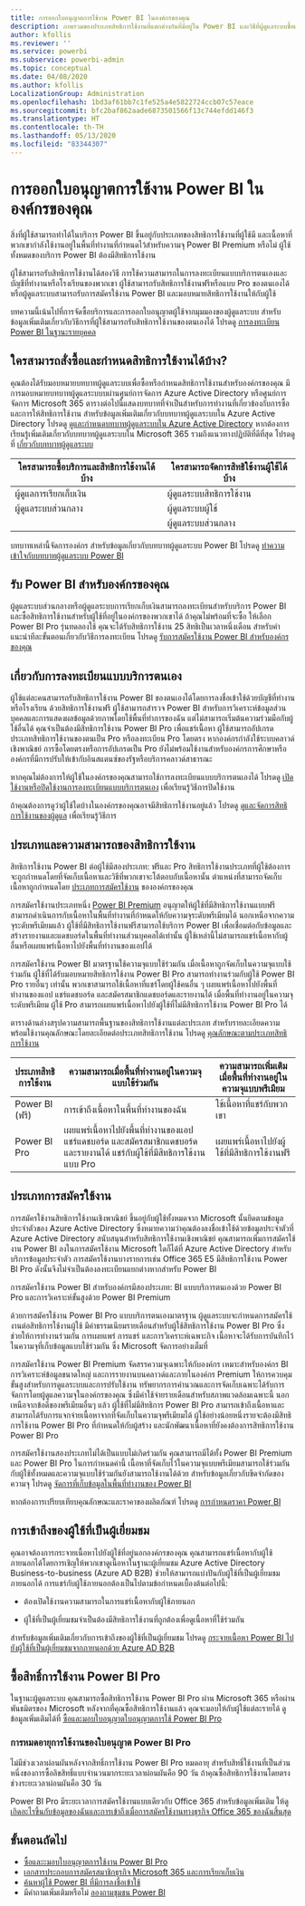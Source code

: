 ```yaml
---
title: การออกใบอนุญาตการใช้งาน Power BI ในองค์กรของคุณ
description: ภาพรวมของประเภทสิทธิการใช้งานที่แตกต่างกันที่มีอยู่ใน Power BI และวิธีที่ผู้ดูแลระบบซื้อและจัดการสิทธิใช้งานสำหรับองค์กรของพวกเขา
author: kfollis
ms.reviewer: ''
ms.service: powerbi
ms.subservice: powerbi-admin
ms.topic: conceptual
ms.date: 04/08/2020
ms.author: kfollis
LocalizationGroup: Administration
ms.openlocfilehash: 1bd3af61bb7c1fe525a4e5822724ccb07c57eace
ms.sourcegitcommit: bfc2baf862aade6873501566f13c744efdd146f3
ms.translationtype: HT
ms.contentlocale: th-TH
ms.lasthandoff: 05/13/2020
ms.locfileid: "83344307"
---
```

# <a name="power-bi-licensing-in-your-organization"></a>การออกใบอนุญาตการใช้งาน Power BI ในองค์กรของคุณ

สิ่งที่ผู้ใช้สามารถทำได้ในบริการ Power BI ขึ้นอยู่กับประเภทของสิทธิการใช้งานที่ผู้ใช้มี และเนื้อหาที่พวกเขากำลังใช้งานอยู่ในพื้นที่ทำงานที่กำหนดไว้สำหรับความจุ Power BI Premium หรือไม่ ผู้ใช้ทั้งหมดของบริการ Power BI ต้องมีสิทธิการใช้งาน

ผู้ใช้สามารถรับสิทธิการใช้งานได้สองวิธี การใช้ความสามารถในการลงทะเบียนแบบบริการตนเองและบัญชีที่ทำงานหรือโรงเรียนของพวกเขา ผู้ใช้สามารถรับสิทธิการใช้งานฟรีหรือแบบ Pro ของตนเองได้ หรือผู้ดูแลระบบสามารถรับการสมัครใช้งาน Power BI และมอบหมายสิทธิการใช้งานให้กับผู้ใช้

บทความนี้เน้นไปที่การจัดซื้อบริการและการออกใบอนุญาตผู้ใช้จากมุมมองของผู้ดูแลระบบ สำหรับข้อมูลเพิ่มเติมเกี่ยวกับวิธีการที่ผู้ใช้สามารถรับสิทธิการใช้งานของตนเองได้ โปรดดู [การลงทะเบียน Power BI ในฐานะรายบุคคล](../fundamentals/service-self-service-signup-for-power-bi.md)

## <a name="who-can-purchase-and-assign-licenses"></a>ใครสามารถสั่งซื้อและกำหนดสิทธิการใช้งานได้บ้าง?

คุณต้องได้รับมอบหมายบทบาทผู้ดูแลระบบเพื่อซื้อหรือกำหนดสิทธิการใช้งานสำหรับองค์กรของคุณ มีการมอบหมายบทบาทผู้ดูแลระบบบผ่านศูนย์การจัดการ Azure Active Directory หรือศูนย์การจัดการ Microsoft 365 ตารางต่อไปนี้แสดงบทบาทที่จำเป็นสำหรับการทำงานที่เกี่ยวข้องกับการซื้อและการให้สิทธิการใช้งาน สำหรับข้อมูลเพิ่มเติมเกี่ยวกับบทบาทผู้ดูแลระบบใน Azure Active Directory โปรดดู [ดูและกำหนดบทบาทผู้ดูแลระบบใน Azure Active Directory](https://docs.microsoft.com/azure/active-directory/users-groups-roles/directory-manage-roles-portal) หากต้องการเรียนรู้เพิ่มเติมเกี่ยวกับบทบาทผู้ดูแลระบบใน Microsoft 365 รวมถึงแนวทางปฏิบัติที่ดีที่สุด โปรดดูที่ [เกี่ยวกับบทบาทผู้ดูแลระบบ](https://docs.microsoft.com/microsoft-365/admin/add-users/about-admin-roles?view=o365-worldwide)

| ใครสามารถซื้อบริการและสิทธิการใช้งานได้บ้าง | ใครสามารถจัดการสิทธิใช้งานผู้ใช้ได้บ้าง |
| --------------- | --------------- |
| ผู้ดูแลการเรียกเก็บเงิน | ผู้ดูแลระบบสิทธิการใช้งาน |
| ผู้ดูแลระบบส่วนกลาง | ผู้ดูแลระบบผู้ใช้ |
|  | ผู้ดูแลระบบส่วนกลาง |

บทบาทเหล่านี้จัดการองค์กร สำหรับข้อมูลเกี่ยวกับบทบาทผู้ดูแลระบบ Power BI โปรดดู [ทำความเข้าใจกับบทบาทผู้ดูแลระบบ Power BI](service-admin-role.md)

## <a name="get-power-bi-for-your-organization"></a>รับ Power BI สำหรับองค์กรของคุณ

ผู้ดูแลระบบส่วนกลางหรือผู้ดูแลระบบการเรียกเก็บเงินสามารถลงทะเบียนสำหรับบริการ Power BI และซื้อสิทธิการใช้งานสำหรับผู้ใช้ที่อยู่ในองค์กรของพวกเขาได้ ถ้าคุณไม่พร้อมที่จะซื้อ ให้เลือก Power BI Pro รุ่นทดลองใช้ คุณจะได้รับสิทธิการใช้งาน 25 สิทธิเป็นเวลาหนึ่งเดือน สำหรับคำแนะนำทีละขั้นตอนเกี่ยวกับวิธีการลงทะเบียน โปรดดู [รับการสมัครใช้งาน Power BI สำหรับองค์กรของคุณ](service-admin-org-subscription.md)

## <a name="about-self-service-sign-up"></a>เกี่ยวกับการลงทะเบียนแบบบริการตนเอง

ผู้ใช้แต่ละคนสามารถรับสิทธิการใช้งาน Power BI ของตนเองได้โดยการลงชื่อเข้าใช้ด้วยบัญชีที่ทำงานหรือโรงเรียน ด้วยสิทธิการใช้งานฟรี ผู้ใช้สามารถสำรวจ Power BI สำหรับการวิเคราะห์ข้อมูลส่วนบุคคลและการแสดงผลข้อมูลด้วยภาพโดยใช้พื้นที่ทำการของฉัน แต่ไม่สามารถเริ่มต้นความร่วมมือกับผู้ใช้อื่นได้ คุณจำเป็นต้องมีสิทธิการใช้งาน Power BI Pro เพื่อแชร์เนื้อหา ผู้ใช้สามารถอัปเกรดประเภทสิทธิการใช้งานของตนเป็น Pro หรือลงทะเบียน Pro โดยตรง หากองค์กรกำลังใช้ระบบคลาวด์เชิงพาณิชย์ การซื้อโดยตรงหรือการอัปเกรดเป็น Pro ยังไม่พร้อมใช้งานสำหรับองค์กรการศึกษาหรือองค์กรที่มีการปรับให้เข้ากับอินสแตนซ์ของรัฐหรือบริการคลาวด์สาธารณะ

หากคุณไม่ต้องการให้ผู้ใช้ในองค์กรของคุณสามารถใช้การลงทะเบียนแบบบริการตนเองได้ โปรดดู [เปิดใช้งานหรือปิดใช้งานการลงทะเบียนแบบบริการตนเอง](service-admin-disable-self-service.md) เพื่อเรียนรู้วิธีการปิดใช้งาน

ถ้าคุณต้องการดูว่าผู้ใช้ใดบ้างในองค์กรของคุณอาจมีสิทธิการใช้งานอยู่แล้ว โปรดดู [ดูและจัดการสิทธิการใช้งานของผู้ดูแล](service-admin-manage-licenses.md) เพื่อเรียนรู้วิธีการ

## <a name="license-types-and-capabilities"></a>ประเภทและความสามารถของสิทธิการใช้งาน

สิทธิการใช้งาน Power BI ต่อผู้ใช้มีสองประเภท: ฟรีและ Pro สิทธิการใช้งานประเภทที่ผู้ใช้ต้องการจะถูกกำหนดโดยที่จัดเก็บเนื้อหาและวิธีที่พวกเขาจะโต้ตอบกับเนื้อหานั้น ตำแหน่งที่สามารถจัดเก็บเนื้อหาถูกกำหนดโดย [ประเภทการสมัครใช้งาน](#subscription-types) ขององค์กรของคุณ

การสมัครใช้งานประเภทหนึ่ง [Power BI Premium](service-admin-premium-purchase.md) อนุญาตให้ผู้ใช้ที่มีสิทธิการใช้งานแบบฟรีสามารถดำเนินการกับเนื้อหาในพื้นที่ทำงานที่กำหนดให้กับความจุระดับพรีเมียมได้ นอกเหนือจากความจุระดับพรีเมียมแล้ว ผู้ใช้ที่มีสิทธิการใช้งานฟรีสามารถใช้บริการ Power BI เพื่อเชื่อมต่อกับข้อมูลและสร้างรายงานและแดชบอร์ดในพื้นที่ทำงานส่วนบุคคลได้เท่านั้น ผู้ใช้เหล่านี้ไม่สามารถแชร์เนื้อหากับผู้อื่นหรือเผยแพร่เนื้อหาไปยังพื้นที่ทำงานของแอปได้

การสมัครใช้งาน Power BI มาตรฐานใช้ความจุแบบใช้ร่วมกัน เมื่อเนื้อหาถูกจัดเก็บในความจุแบบใช้ร่วมกัน ผู้ใช้ที่ได้รับมอบหมายสิทธิการใช้งาน Power BI Pro สามารถทำงานร่วมกับผู้ใช้ Power BI Pro รายอื่นๆ เท่านั้น พวกเขาสามารถใช้เนื้อหาที่แชร์โดยผู้ใช้คนอื่น ๆ เผยแพร่เนื้อหาไปยังพื้นที่ทำงานของแอป แชร์แดชบอร์ด และสมัครสมาชิกแดชบอร์ดและรายงานได้  เมื่อพื้นที่ทำงานอยู่ในความจุระดับพรีเมียม ผู้ใช้ Pro สามารถเผยแพร่เนื้อหาไปยังผู้ใช้ที่ไม่มีสิทธิการใช้งาน Power BI Pro ได้

ตารางด้านล่างสรุปความสามารถพื้นฐานของสิทธิการใช้งานแต่ละประเภท สำหรับรายละเอียดความพร้อมใช้งานคุณลักษณะโดยละเอียดต่อประเภทสิทธิการใช้งาน โปรดดู [คุณลักษณะตามประเภทสิทธิการใช้งาน](../fundamentals/service-features-license-type.md)

| ประเภทสิทธิการใช้งาน | ความสามารถเมื่อพื้นที่ทำงานอยู่ในความจุแบบใช้ร่วมกัน | ความสามารถเพิ่มเติมเมื่อพื้นที่ทำงานอยู่ในความจุแบบพรีเมียม |
| --------- | ----------- | ----------- |
| Power BI (ฟรี) | การเข้าถึงเนื้อหาในพื้นที่ทำงานของฉัน | ใช้เนื้อหาที่แชร์กับพวกเขา |
| Power BI Pro | เผยแพร่เนื้อหาไปยังพื้นที่ทำงานของแอป แชร์แดชบอร์ด และสมัครสมาชิกแดชบอร์ดและรายงานได้ แชร์กับผู้ใช้ที่มีสิทธิการใช้งานแบบ Pro | เผยแพร่เนื้อหาไปยังผู้ใช้ที่มีสิทธิการใช้งานฟรี |

## <a name="subscription-types"></a>ประเภทการสมัครใช้งาน

การสมัครใช้งานสิทธิการใช้งานเชิงพาณิชย์ ขึ้นอยู่กับผู้ใช้ทั้งหมดจาก Microsoft นั้นยึดตามข้อมูลประจำตัวของ Azure Active Directory ซึ่งหมายความว่าคุณต้องลงชื่อเข้าใช้ด้วยข้อมูลประจำตัวที่ Azure Active Directory สนับสนุนสำหรับสิทธิการใช้งานเชิงพาณิชย์ คุณสามารถเพิ่มการสมัครใช้งาน Power BI ลงในการสมัครใช้งาน Microsoft ใดก็ได้ที่ Azure Active Directory สำหรับบริการข้อมูลประจำตัว การสมัครใช้งานบางรายการเช่น Office 365 E5 มีสิทธิการใช้งาน Power BI Pro ดังนั้นจึงไม่จำเป็นต้องลงทะเบียนแยกต่างหากสำหรับ Power BI

การสมัครใช้งาน Power BI สำหรับองค์กรมีสองประเภท: BI แบบบริการตนเองด้วย Power BI Pro และการวิเคราะห์ขั้นสูงด้วย Power BI Premium

ด้วยการสมัครใช้งาน Power BI Pro แบบบริการตนเองมาตรฐาน ผู้ดูแลระบบจะกำหนดการสมัครใช้งานต่อสิทธิการใช้งานผู้ใช้ มีค่าธรรมเนียมรายเดือนสำหรับผู้ใช้สิทธิการใช้งาน Power BI Pro ซึ่งช่วยให้การทำงานร่วมกัน การเผยแพร่ การแชร์ และการวิเคราะห์เฉพาะกิจ เนื้อหาจะได้รับการบันทึกไว้ในความจุที่เก็บข้อมูลแบบใช้ร่วมกัน ซึ่ง Microsoft จัดการอย่างเต็มที่

การสมัครใช้งาน Power BI Premium จัดสรรความจุเฉพาะให้กับองค์กร เหมาะสำหรับองค์กร BI การวิเคราะห์ข้อมูลขนาดใหญ่ และการรายงานบนคลาวด์และภายในองค์กร Premium ให้การควบคุมขั้นสูงสำหรับการดูแลระบบและการปรับใช้งาน ทรัพยากรการคำนวณและการจัดเก็บเฉพาะได้รับการจัดการโดยผู้ดูแลความจุในองค์กรของคุณ ซึ่งมีค่าใช้จ่ายรายเดือนสำหรับสภาพแวดล้อมเฉพาะนี้ นอกเหนือจากข้อดีของพรีเมียมอื่นๆ แล้ว ผู้ใช้ที่ไม่มีสิทธิการ Power BI Pro สามารถเข้าถึงเนื้อหาและสามารถได้รับการแจกจ่ายเนื้อหาจากที่จัดเก็บในความจุพรีเมียมได้ ผู้ใช้อย่างน้อยหนึ่งรายจะต้องมีสิทธิการใช้งาน Power BI Pro ที่กำหนดให้กับผู้สร้าง และนักพัฒนาเนื้อหาที่ยังคงต้องการสิทธิการใช้งาน Power BI Pro

การสมัครใช้งานสองประเภทไม่ได้เป็นแบบไม่เกิดร่วมกัน คุณสามารถมีได้ทั้ง Power BI Premium และ Power BI Pro ในการกำหนดค่านี้ เนื้อหาที่จัดเก็บไว้ในความจุแบบพรีเมียมสามารถใช้ร่วมกันกับผู้ใช้ทั้งหมดและความจุแบบใช้ร่วมกันยังสามารถใช้งานได้ด้วย สำหรับข้อมูลเกี่ยวกับขีดจำกัดของความจุ โปรดดู [จัดการที่เก็บข้อมูลในพื้นที่ทำงานของ Power BI](service-admin-manage-your-data-storage-in-power-bi.md)

หากต้องการเปรียบเทียบคุณลักษณะและราคาของผลิตภัณฑ์ โปรดดู [การกำหนดราคา Power BI](https://powerbi.microsoft.com/pricing)

## <a name="guest-user-access"></a>การเข้าถึงของผู้ใช้ที่เป็นผู้เยี่ยมชม

คุณอาจต้องการกระจายเนื้อหาไปยังผู้ใช้ที่อยู่นอกองค์กรของคุณ คุณสามารถแชร์เนื้อหากับผู้ใช้ภายนอกได้โดยการเชิญให้พวกเขาดูเนื้อหาในฐานะผู้เยี่ยมชม Azure Active Directory Business-to-business (Azure AD B2B) ช่วยให้สามารถแบ่งปันกับผู้ใช้ที่เป็นผู้เยี่ยมชมภายนอกได้ การแชร์กับผู้ใช้ภายนอกต้องเป็นไปตามข้อกำหนดเบื้องต้นต่อไปนี้:

- ต้องเปิดใช้งานความสามารถในการแชร์เนื้อหากับผู้ใช้ภายนอก

- ผู้ใช้ที่เป็นผู้เยี่ยมชมจำเป็นต้องมีสิทธิการใช้งานที่ถูกต้องเพื่อดูเนื้อหาที่ใช้ร่วมกัน

สำหรับข้อมูลเพิ่มเติมเกี่ยวกับการเข้าถึงของผู้ใช้ที่เป็นผู้เยี่ยมชม โปรดดู [กระจายเนื้อหา Power BI ไปยังผู้ใช้ที่เป็นผู้เยี่ยมชมจากภายนอกด้วย Azure AD B2B](service-admin-azure-ad-b2b.md)

## <a name="purchase-power-bi-pro-licenses"></a>ซื้อสิทธิ์การใช้งาน Power BI Pro

ในฐานะผู้ดูแลระบบ คุณสามารถซื้อสิทธิการใช้งาน Power BI Pro ผ่าน Microsoft 365 หรือผ่านพันธมิตรของ Microsoft หลังจากที่คุณซื้อสิทธิการใช้งานแล้ว คุณจะมอบให้กับผู้ใช้แต่ละรายได้ ดูข้อมูลเพิ่มเติมได้ที่ [ซื้อและมอบใบอนุญาตใบอนุญาตการใช้ Power BI Pro](service-admin-purchasing-power-bi-pro.md)

### <a name="power-bi-pro-license-expiration"></a>การหมดอายุการใช้งานของใบอนุญาต Power BI Pro

ไม่มีช่วงเวลาผ่อนผันหลังจากสิทธิ์การใช้งาน Power BI Pro หมดอายุ สำหรับสิทธิ์ใช้งานที่เป็นส่วนหนึ่งของการซื้อลิขสิทธิ์แบบจำนวนมากระยะเวลาผ่อนผันคือ 90 วัน ถ้าคุณซื้อสิทธิการใช้งานโดยตรง ช่วงระยะเวลาผ่อนผันคือ 30 วัน

Power BI Pro มีระยะเวลาการสมัครใช้งานแบบเดียวกับ Office 365 สำหรับข้อมูลเพิ่มเติม ให้ดู [เกิดอะไรขึ้นกับข้อมูลของฉันและการเข้าถึงเมื่อการสมัครใช้งานทางธุรกิจ Office 365 ของฉันสิ้นสุด](https://support.office.com/article/What-happens-to-my-data-and-access-when-my-Office-365-for-business-subscription-ends-4436582f-211a-45ec-b72e-33647f97d8a3)


## <a name="next-steps"></a>ขั้นตอนถัดไป

- [ซื้อและะมอบใบอนุญาตการใช้งาน Power BI Pro](service-admin-purchasing-power-bi-pro.md)
- [เอกสารประกอบการสมัครสมาชิกธุรกิจ Microsoft 365 และการเรียกเก็บเงิน](https://docs.microsoft.com/microsoft-365/commerce/?view=o365-worldwide)
- [ค้นหาผู้ใช้ Power BI ที่มีการลงชื่อเข้าใช้](service-admin-access-usage.md)
- มีคำถามเพิ่มเติมหรือไม่ [ลองถามชุมชน Power BI](https://community.powerbi.com/)
